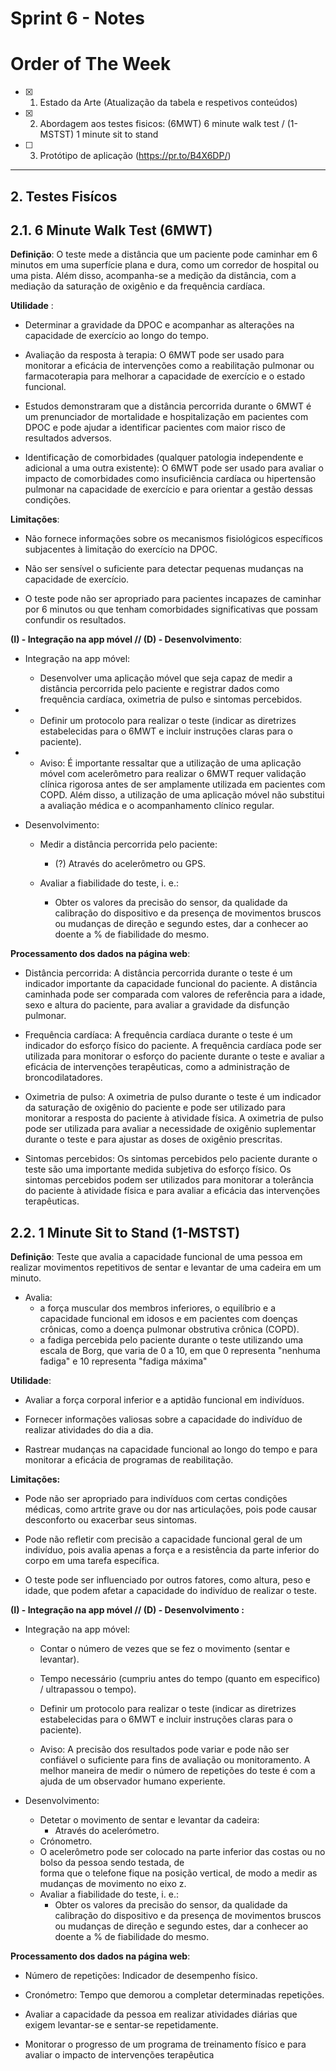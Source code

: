 # Sprint 6 - Notes 

# Order of The Week

- [x]  1. Estado da Arte (Atualização da tabela e respetivos conteúdos)

- [x]  2. Abordagem aos testes fisicos: (6MWT) 6 minute walk test / (1-MSTST) 1 minute sit to stand
   
- [ ]  3. Protótipo de aplicação (https://pr.to/B4X6DP/)
  
--------------------------

## 2. Testes Fisícos

## 2.1. 6 Minute Walk Test (6MWT)

**Definição**: O teste mede a distância que um paciente pode caminhar em 6 minutos em uma superfície plana e dura, como um corredor de hospital ou uma pista. Além disso, acompanha-se a medição da distância, com a mediação da saturação de oxigênio e da frequência cardíaca. 


**Utilidade** : 

* Determinar a gravidade da DPOC e acompanhar as alterações na capacidade de exercício ao  longo do tempo.
  
* Avaliação da resposta à terapia: O 6MWT pode ser usado para monitorar a eficácia de intervenções como a reabilitação pulmonar ou farmacoterapia para melhorar a capacidade de exercício e o estado funcional.
  
* Estudos demonstraram que a distância percorrida durante o 6MWT é um prenunciador de mortalidade e hospitalização em pacientes com DPOC e pode ajudar a identificar pacientes com maior risco de resultados adversos.
  
* Identificação de comorbidades (qualquer patologia independente e adicional a uma outra existente): O 6MWT pode ser usado para avaliar o impacto de comorbidades como insuficiência cardíaca ou hipertensão pulmonar na capacidade de exercício e para orientar a gestão dessas condições.

**Limitações**: 

* Não fornece informações sobre os mecanismos fisiológicos específicos subjacentes à limitação do exercício na DPOC.
  
* Não ser sensível o suficiente para detectar pequenas mudanças na capacidade de exercício.
  
* O teste pode não ser apropriado para pacientes incapazes de caminhar por 6 minutos ou que tenham comorbidades significativas que possam confundir os resultados.


**(I) - Integração na app móvel // (D) - Desenvolvimento**:

* Integração na app móvel:
  * Desenvolver uma aplicação móvel que seja capaz de medir a distância percorrida pelo paciente e registrar dados como frequência cardíaca, oximetria de pulso e sintomas percebidos.
* 
  * Definir um protocolo para realizar o teste (indicar as diretrizes estabelecidas para o 6MWT e incluir instruções claras para o paciente).
* 
  * Aviso: É importante ressaltar que a utilização de uma aplicação móvel com acelerômetro para realizar o 6MWT requer validação clínica rigorosa antes de ser amplamente utilizada em pacientes com COPD. Além disso, a utilização de uma aplicação móvel não substitui a avaliação médica e o acompanhamento clínico regular.

* Desenvolvimento:
  * Medir a distância percorrida pelo paciente: 
    * (?) Através do acelerômetro ou GPS.
  
  * Avaliar a fiabilidade do teste, i. e.:
    * Obter os valores da precisão do sensor, da qualidade da calibração do dispositivo e da presença de movimentos bruscos ou mudanças de direção e segundo estes, dar a conhecer ao doente a % de fiabilidade do mesmo.


**Processamento dos dados na página web**:

* Distância percorrida: A distância percorrida durante o teste é um indicador importante da capacidade funcional do paciente. A distância caminhada pode ser comparada com valores de referência para a idade, sexo e altura do paciente, para avaliar a gravidade da disfunção pulmonar.
  
* Frequência cardíaca: A frequência cardíaca durante o teste é um indicador do esforço físico do paciente. A frequência cardíaca pode ser utilizada para monitorar o esforço do paciente durante o teste e avaliar a eficácia de intervenções terapêuticas, como a administração de broncodilatadores.
  
* Oximetria de pulso: A oximetria de pulso durante o teste é um indicador da saturação de oxigênio do paciente e pode ser utilizado para monitorar a resposta do paciente à atividade física. A oximetria de pulso pode ser utilizada para avaliar a necessidade de oxigênio suplementar durante o teste e para ajustar as doses de oxigênio prescritas.

* Sintomas percebidos: Os sintomas percebidos pelo paciente durante o teste são uma importante medida subjetiva do esforço físico. Os sintomas percebidos podem ser utilizados para monitorar a tolerância do paciente à atividade física e para avaliar a eficácia das intervenções terapêuticas.


## 2.2. 1 Minute Sit to Stand (1-MSTST) 

**Definição**: Teste que avalia a capacidade funcional de uma pessoa em realizar movimentos repetitivos de sentar e levantar de uma cadeira em um minuto. 
- Avalia:
  - a força muscular dos membros inferiores, o equilíbrio e a capacidade funcional em idosos e em pacientes com doenças crônicas, como a doença pulmonar obstrutiva crônica (COPD). 
  - a fadiga percebida pelo paciente durante o teste utilizando uma escala de Borg, que varia de 0 a 10, em que 0 representa "nenhuma fadiga" e 10 representa "fadiga máxima"


**Utilidade**: 

* Avaliar a força corporal inferior e a aptidão funcional em indivíduos.
  
* Fornecer informações valiosas sobre a capacidade do indivíduo de realizar atividades do dia a dia.
  
* Rastrear mudanças na capacidade funcional ao longo do tempo e para monitorar a eficácia de programas de reabilitação.


**Limitações:**

* Pode não ser apropriado para indivíduos com certas condições médicas, como artrite grave ou dor nas articulações, pois pode causar desconforto ou exacerbar seus sintomas.
  
* Pode não refletir com precisão a capacidade funcional geral de um indivíduo, pois avalia apenas a força e a resistência da parte inferior do corpo em uma tarefa específica.
  
* O teste pode ser influenciado por outros fatores, como altura, peso e idade, que podem afetar a capacidade do indivíduo de realizar o teste.


**(I) - Integração na app móvel // (D) - Desenvolvimento :**

* Integração na app móvel:
  * Contar o número de vezes que se fez o movimento (sentar e levantar).
  * Tempo necessário (cumpriu antes do tempo (quanto em especifico) / ultrapassou o tempo).
  * Definir um protocolo para realizar o teste (indicar as diretrizes estabelecidas para o 6MWT e incluir instruções claras para o paciente).
  
  * Aviso: A precisão dos resultados pode variar e pode não ser confiável o suficiente para fins de avaliação ou monitoramento. A melhor maneira de medir o número de repetições do teste é com a ajuda de um observador humano experiente.

* Desenvolvimento:
  * Detetar o movimento de sentar e levantar da cadeira:
    * Através do acelerómetro.
  * Crónometro.
  * O acelerômetro pode ser colocado na parte inferior das costas ou no bolso da pessoa sendo testada, de  
   forma que o telefone fique na posição vertical, de modo a medir as mudanças de movimento no eixo z.
  * Avaliar a fiabilidade do teste, i. e.:
    * Obter os valores da precisão do sensor, da qualidade da calibração do dispositivo e da presença de movimentos bruscos ou mudanças de direção e segundo estes, dar a conhecer ao doente a % de fiabilidade do mesmo.


**Processamento dos dados na página web**:

* Número de repetições: Indicador de desempenho físico.

* Cronómetro: Tempo que demorou a completar determinadas repetições.

* Avaliar a capacidade da pessoa em realizar atividades diárias que exigem levantar-se e sentar-se repetidamente.
  
* Monitorar o progresso de um programa de treinamento físico e para avaliar o impacto de intervenções terapêutica